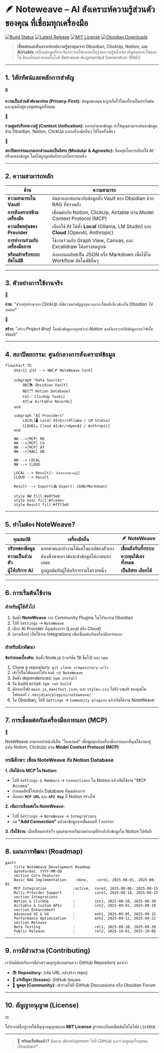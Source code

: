 # 🪶 Noteweave – AI สังเคราะห์ความรู้ส่วนตัวของคุณ ที่เชื่อมทุกเครื่องมือ

[![Build Status](https://img.shields.io/github/actions/workflow/status/USERNAME/noteweave/ci.yml?branch=main&style=for-the-badge)](https://github.com/USERNAME/noteweave/actions)
[![Latest Release](https://img.shields.io/github/v/release/USERNAME/noteweave?style=for-the-badge)](https://github.com/USERNAME/noteweave/releases)
[![MIT License](https://img.shields.io/github/license/USERNAME/noteweave?style=for-the-badge)](LICENSE)
[![Obsidian Downloads](https://img.shields.io/badge/dynamic/json?url=https%3A%2F%2Fraw.githubusercontent.com%2Fobsidianmd%2Fobsidian-releases%2Fmaster%2Fcommunity-plugin-stats.json&query=%24%5B'noteweave'%5D.downloads&label=downloads&style=for-the-badge&color=7B68EE)](https://obsidian.md/plugins)

> **เชื่อมต่อและสังเคราะห์องค์ความรู้ของคุณจาก Obsidian, ClickUp, Notion, และ Airtable** เปลี่ยนข้อมูลที่กระจัดกระจายให้กลายเป็นฐานความรู้หนึ่งเดียวที่พูดคุยและโต้ตอบได้ ขับเคลื่อนด้วยเทคโนโลยี Retrieval-Augmented Generation (RAG)
> 

---

## 1. วิสัยทัศน์และหลักการสำคัญ

<aside>
🔒

**ความเป็นส่วนตัวต้องมาก่อน (Privacy-First):** ข้อมูลของคุณจะถูกเก็บไว้ในเครื่องเป็นค่าเริ่มต้น และคุณคือผู้ควบคุมข้อมูลทั้งหมด

</aside>

<aside>
🔗

**รวมศูนย์บริบทความรู้ (Context Unification):** ทลายกำแพงข้อมูล ทำให้คุณสามารถค้นหาข้อมูลข้าม Obsidian, Notion, ClickUp และเครื่องมืออื่นๆ ได้ในครั้งเดียว

</aside>

<aside>
🧩

**สถาปัตยกรรมแบบแยกส่วนและเป็นอิสระ (Modular & Agnostic):** ยืดหยุ่นในการเลือกใช้ AI หรือแหล่งข้อมูล โดยไม่ถูกผูกมัดกับระบบใดระบบหนึ่ง

</aside>

---

## 2. ความสามารถหลัก

| **ด้าน** | **ความสามารถ** |
| --- | --- |
| **ความสามารถใน Vault** | ค้นหาและสนทนากับข้อมูลทั้ง Vault ของ Obsidian ด้วย RAG ที่ทรงพลัง |
| **การสังเคราะห์ข้ามเครื่องมือ** | เชื่อมต่อกับ Notion, ClickUp, Airtable ผ่าน Model Context Protocol (MCP) |
| **ความยืดหยุ่นของ Provider** | เลือกใช้ AI ได้ทั้ง **Local** (Ollama, LM Studio) และ **Cloud** (OpenAI, Anthropic) |
| **การทำงานร่วมกับเครื่องมือภาพ** | ใช้งานร่วมกับ Graph View, Canvas, และ Excalidraw ได้อย่างสมบูรณ์ |
| **พร้อมสำหรับระบบอัตโนมัติ** | ส่งออกผลลัพธ์เป็น JSON หรือ Markdown เพื่อใช้ใน Workflow อัตโนมัติอื่นๆ |

---

## 3. ตัวอย่างการใช้งานจริง

<aside>
💬

**ถาม:** *"ช่วยสรุปงานจาก ClickUp ที่มีความสำคัญสูงสุด และหาโน้ตที่เกี่ยวข้องใน Obsidian ให้หน่อย"*

</aside>

<aside>
📝

**สร้าง:** *"สร้าง Project Brief โดยดึงข้อมูลกลยุทธ์จาก Notion มาสังเคราะห์กับข้อมูลงานวิจัยใน Vault"*

</aside>

---

## 4. สถาปัตยกรรม: ศูนย์กลางการสังเคราะห์ข้อมูล

```
flowchart TD
    User[👤 ผู้ใช้] --> NW[🪶 NoteWeave Core]
    
    subgraph "Data Sources"
        OB[📚 Obsidian Vault]
        NO[🗂️ Notion Database]
        CU[✅ ClickUp Tasks]
        AT[📊 Airtable Records]
    end
    
    subgraph "AI Providers"
        LOCAL[🖥️ Local AI<br/>Ollama / LM Studio]
        CLOUD[☁️ Cloud AI<br/>OpenAI / Anthropic]
    end
    
    NW -->|MCP| NO
    NW -->|MCP| CU
    NW -->|MCP| AT
    NW -->|RAG| OB
    
    NW --> LOCAL
    NW --> CLOUD
    
    LOCAL --> Result[✨ สังเคราะห์ความรู้]
    CLOUD --> Result
    
    Result --> Export[📤 Export: JSON/Markdown]
    
    style NW fill:#e8f5e8
    style User fill:#fce4ec
    style Result fill:#fff3e0
```

---

## 5. ทำไมต้อง NoteWeave?

| **คุณสมบัติ** | **เครื่องมืออื่น** | **🪶 NoteWeave** |
| --- | --- | --- |
| **บริบทของข้อมูล** | แยกขาดและทำงานได้แค่ในแอปของตัวเอง | **เชื่อมถึงกันทั้งระบบ** |
| **ความเป็นส่วนตัว** | ต้องพึ่งพาคลาวด์และส่งข้อมูลให้ภายนอกเสมอ | **ควบคุมได้เองทั้งหมด** |
| **ผู้ให้บริการ AI** | ถูกผูกมัดกับผู้ให้บริการรายใดรายหนึ่ง | **เป็นอิสระ เลือกได้** |

---

## 6. การเริ่มต้นใช้งาน

### สำหรับผู้ใช้ทั่วไป

1. ติดตั้ง **NoteWeave** จาก Community Plugins ในโปรแกรม Obsidian
2. ไปที่ `Settings` → `NoteWeave`
3. เลือก AI Provider ที่คุณต้องการ (Local หรือ Cloud)
4. (ทางเลือก) เปิดใช้งาน Integrations เพื่อเชื่อมต่อกับเครื่องมือภายนอก

### สำหรับนักพัฒนา

**ข้อกำหนดเบื้องต้น:** ติดตั้ง Node.js (เวอร์ชัน 18 ขึ้นไป) และ `npm`

1. Clone a repository: `git clone <repository-url>`
2. เข้าไปในโฟลเดอร์โปรเจกต์: `cd NoteWeave`
3. ติดตั้ง dependencies: `npm install`
4. รัน build script: `npm run build`
5. คัดลอกไฟล์ `main.js`, `manifest.json`, และ `styles.css` ไปยัง vault ของคุณในโฟลเดอร์ `/.obsidian/plugins/noteweave/`
6. ใน Obsidian, ไปที่ `Settings` → `Community plugins` แล้วเปิดใช้งาน NoteWeave

---

## 7. การเชื่อมต่อกับเครื่องมือภายนอก (MCP)

<aside>
🔗

NoteWeave สามารถทำหน้าที่เป็น "ไคลเอนต์" เพื่อพูดคุยกับเครื่องมือภายนอกที่คุณใช้งานอยู่ (เช่น Notion, ClickUp) ผ่าน **Model Context Protocol (MCP)**

</aside>

### กรณีศึกษา: เชื่อม NoteWeave กับ Notion Database

**1. เปิดใช้งาน MCP ใน Notion:**

- ไปที่ `Settings & Members` → `Connections` ใน Notion แล้วเปิดใช้งาน "MCP Access"
- กำหนดสิทธิ์ให้เข้าถึง Database ที่คุณต้องการ
- คัดลอก **`MCP URL`** และ **`API Key`** ที่ Notion สร้างให้

**2. เพิ่มการเชื่อมต่อใน NoteWeave:**

- ไปที่ `Settings` → `NoteWeave` → `Integrations`
- กด **"Add Connection"** แล้วนำข้อมูลจากขั้นตอนที่ 1 มากรอก

**3. เริ่มใช้งาน:** เมื่อเชื่อมต่อสำเร็จ คุณสามารถเริ่มถามคำถามที่อ้างอิงถึงข้อมูลใน Notion ได้ทันที

---

## 8. แผนการพัฒนา (Roadmap)

```
gantt
    title NoteWeave Development Roadmap
    dateFormat  YYYY-MM-DD
    section Core Features
    Basic RAG Implementation    :done,    core1, 2025-08-01, 2025-08-05
    MCP Integration            :active,  core2, 2025-08-06, 2025-08-15
    Multi-Provider Support     :         core3, 2025-08-16, 2025-08-25
    section Integrations
    Notion & ClickUp           :         int1, 2025-08-20, 2025-08-30
    Airtable & Custom APIs     :         int2, 2025-09-01, 2025-09-10
    section Enhancement
    Advanced UI & UX           :         enh1, 2025-09-05, 2025-09-15
    Performance Optimization   :         enh2, 2025-09-12, 2025-09-22
    section Release
    Beta Testing               :         rel1, 2025-09-20, 2025-09-30
    Public Release             :         rel2, 2025-10-01, 2025-10-05
```

---

## 9. การมีส่วนร่วม (Contributing)

เรายินดีต้อนรับการมีส่วนร่วมทุกรูปแบบผ่านทาง GitHub Repository ของเรา

- 📚 **Repository:** (เพิ่ม URL หลังสร้าง repo)
- 🐛 **แจ้งปัญหา (Issues):** GitHub Issues
- 💬 **พูดคุย (Community):** เข้าร่วมได้ที่ GitHub Discussions หรือ Obsidian Forum

---

## 10. สัญญาอนุญาต (License)

<aside>
⚖️

โปรเจกต์นี้อยู่ภายใต้สัญญาอนุญาตแบบ **MIT License** ดูรายละเอียดเพิ่มเติมได้ในไฟล์ `LICENSE`

</aside>

---

> 🚀 **พร้อมเริ่มต้นแล้ว?** ติดตาม development ได้ที่ GitHub และร่วมพูดคุยในชุมชน Obsidian!"
>
